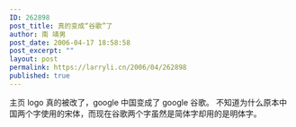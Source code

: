 ```yaml
---
ID: 262898
post_title: 真的变成“谷歌”了
author: 南 靖男
post_date: 2006-04-17 18:58:58
post_excerpt: ""
layout: post
permalink: https://larryli.cn/2006/04/262898
published: true
---
```

主页 logo 真的被改了，google 中国变成了 google 谷歌。
不知道为什么原本中国两个字使用的宋体，而现在谷歌两个字虽然是简体字却用的是明体字。